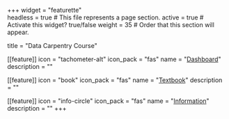 +++
widget = "featurette"  
headless = true  # This file represents a page section.
active = true  # Activate this widget? true/false
weight = 35  # Order that this section will appear.

title = "Data Carpentry Course"

[[feature]]
  icon = "tachometer-alt"
  icon_pack = "fas"
  name = "[Dashboard](/data-carpentry)"
  description = ""

[[feature]]
  icon = "book"
  icon_pack = "fas"
  name = "[Textbook](https://knapply.github.io/ds4da-cookbook/)"
  description = ""
  
[[feature]]
  icon = "info-circle"
  icon_pack = "fas"
    name = "[Information](https://nps.edu/web/core/courses#Out&Ed)"
  description = ""
+++
